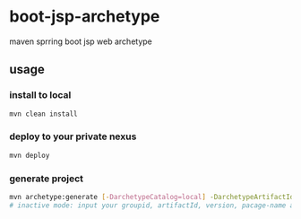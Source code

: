 # boot-jsp-archetype
maven sprring boot jsp web archetype

## usage
### install to local
```bash
mvn clean install
```
### deploy to your private nexus
```bash
mvn deploy
```
### generate project
```bash
mvn archetype:generate [-DarchetypeCatalog=local] -DarchetypeArtifactId=boot-jsp-archetype
# inactive mode: input your groupid, artifactId, version, pacage-name and so on....
```